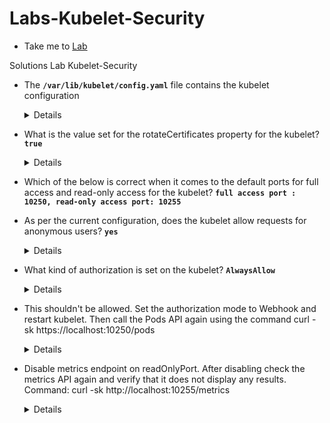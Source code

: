# Labs-Kubelet-Security
  - Take me to [Lab](https://kodekloud.com/courses/1378608/lectures/31704366 )

Solutions Lab Kubelet-Security

- The **`/var/lib/kubelet/config.yaml`** file contains the kubelet configuration

    <details>

    ```
    Run ps -ef | grep /usr/bin/kubelet and check the value of the --config parameter.
    ```
    </details>


- What is the value set for the rotateCertificates property for the kubelet? **`true`**

    <details>
    ```
    Please check the value of the property rotateCertificates in /var/lib/kubelet/config.yaml
    ```
    </details>


- Which of the below is correct when it comes to the default ports for full access and read-only access for the kubelet?
  **`full access port : 10250, read-only access port: 10255`**

- As per the current configuration, does the kubelet allow requests for anonymous users? **`yes`**

    <details>
    ```
    Check the authentication setting in /var/lib/kubelet/config.yaml
    ```
    </details>


- What kind of authorization is set on the kubelet? **`AlwaysAllow`**

  <details>
  ```
  Check the authorization setting in /var/lib/kubelet/config.yaml
  ```
  </details>


- This shouldn't be allowed. Set the authorization mode to Webhook and restart kubelet. Then call the Pods API again using the command curl -sk https://localhost:10250/pods
    <details>
    ```
    Update authorization setting in /var/lib/kubelet/config.yaml and restart kubelet using systemctl restart kubelet.service
    ```

    </details>


- Disable metrics endpoint on readOnlyPort. After disabling check the metrics API again and verify that it does not display any results. Command: curl -sk http://localhost:10255/metrics

    <details>
    ```
    Set readOnlyPort as 0 in /var/lib/kubelet/config.yaml and restart kubelet  using systemctl restart kubelet.service
    ```
    </details>
